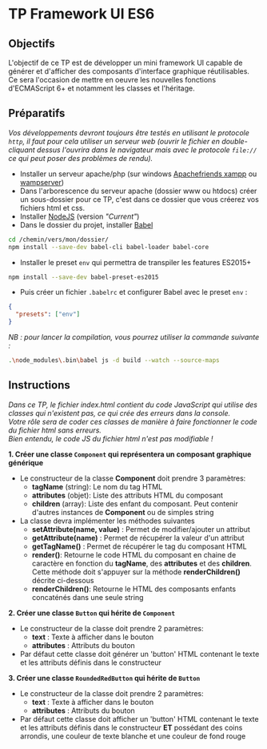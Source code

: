 # TP Framework UI ES6

## Objectifs
L'objectif de ce TP est de développer un mini framework UI capable de générer et d'afficher des composants d'interface graphique réutilisables. Ce sera l'occasion de mettre en oeuvre les nouvelles fonctions d'ECMAScript 6+ et notamment les classes et l'héritage.

## Préparatifs
*Vos développements devront toujours être testés en utilisant le protocole `http`, il faut pour cela utiliser un serveur web (ouvrir le fichier en double-cliquant dessus l'ouvrira dans le navigateur mais avec le protocole `file://` ce qui peut poser des problèmes de rendu).*
- Installer un serveur apache/php (sur windows [Apachefriends xampp](https://www.apachefriends.org/fr/index.html) ou [wampserver](http://www.wampserver.com/))
- Dans l'arborescence du serveur apache (dossier www ou htdocs) créer un sous-dossier pour ce TP, c'est dans ce dossier que vous créerez vos fichiers html et css.
- Installer [NodeJS](https://nodejs.org/en/) (version *"Current"*)
- Dans le dossier du projet, installer [Babel](https://babeljs.io/docs/setup/#installation)
```bash
cd /chemin/vers/mon/dossier/
npm install --save-dev babel-cli babel-loader babel-core
```
- Installer le preset `env` qui permettra de transpiler les features ES2015+
```bash
npm install --save-dev babel-preset-es2015
```
- Puis créer un fichier `.babelrc` et configurer Babel avec le preset `env` :
```json
{
  "presets": ["env"]
}
```
*NB : pour lancer la compilation, vous pourrez utiliser la commande suivante :*
```bash
.\node_modules\.bin\babel js -d build --watch --source-maps
```

## Instructions
*Dans ce TP, le fichier index.html contient du code JavaScript qui utilise des classes qui n'existent pas, ce qui crée des erreurs dans la console.
<br>Votre rôle sera de coder ces classes de manière à faire fonctionner le code du fichier html sans erreurs.
<br>Bien entendu, le code JS du fichier html n'est pas modifiable !*

**1. Créer une classe `Component` qui représentera un composant graphique générique**
- Le constructeur de la classe **Component** doit prendre 3 paramètres:
	+ **tagName** (string): Le nom du tag HTML
	+ **attributes** (objet): Liste des attributs HTML du composant
	+ **children** (array): Liste des enfant du composant. Peut contenir d'autres instances de **Component** ou de simples string
- La classe devra implémenter les méthodes suivantes
	+ **setAttribute(name, value)** : Permet de modifier/ajouter un attribut
	+ **getAttribute(name)** : Permet de récupérer la valeur d'un attribut
	+ **getTagName()** : Permet de récupérer le tag du composant HTML
	+ **render()**: Retourne le code HTML du composant en chaine de caractère en fonction du **tagName**, des **attributes** et des **children**. Cette méthode doit s'appuyer sur la méthode **renderChildren()** décrite ci-dessous
	+ **renderChildren()**: Retourne le HTML des composants enfants concaténés dans une seule string

**2. Créer une classe `Button` qui hérite de `Component`**
- Le constructeur de la classe doit prendre 2 paramètres:
	+ **text** : Texte à afficher dans le bouton
	+ **attributes** : Attributs du bouton
- Par défaut cette classe doit générer un 'button' HTML contenant le texte et les attributs définis dans le constructeur

**3. Créer une classe `RoundedRedButton` qui hérite de `Button`**
- Le constructeur de la classe doit prendre 2 paramètres:
	+ **text** : Texte à afficher dans le bouton
	+ **attributes** : Attributs du bouton
- Par défaut cette classe doit afficher un 'button' HTML contenant le texte et les attributs définis dans le constructeur **ET** possédant des coins arrondis, une couleur de texte blanche et une couleur de fond rouge
